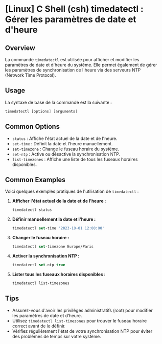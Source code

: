 # [Linux] C Shell (csh) timedatectl : Gérer les paramètres de date et d'heure

## Overview
La commande `timedatectl` est utilisée pour afficher et modifier les paramètres de date et d'heure du système. Elle permet également de gérer les paramètres de synchronisation de l'heure via des serveurs NTP (Network Time Protocol).

## Usage
La syntaxe de base de la commande est la suivante :

```csh
timedatectl [options] [arguments]
```

## Common Options
- `status` : Affiche l'état actuel de la date et de l'heure.
- `set-time` : Définit la date et l'heure manuellement.
- `set-timezone` : Change le fuseau horaire du système.
- `set-ntp` : Active ou désactive la synchronisation NTP.
- `list-timezones` : Affiche une liste de tous les fuseaux horaires disponibles.

## Common Examples
Voici quelques exemples pratiques de l'utilisation de `timedatectl` :

1. **Afficher l'état actuel de la date et de l'heure :**
   ```csh
   timedatectl status
   ```

2. **Définir manuellement la date et l'heure :**
   ```csh
   timedatectl set-time '2023-10-01 12:00:00'
   ```

3. **Changer le fuseau horaire :**
   ```csh
   timedatectl set-timezone Europe/Paris
   ```

4. **Activer la synchronisation NTP :**
   ```csh
   timedatectl set-ntp true
   ```

5. **Lister tous les fuseaux horaires disponibles :**
   ```csh
   timedatectl list-timezones
   ```

## Tips
- Assurez-vous d'avoir les privilèges administratifs (root) pour modifier les paramètres de date et d'heure.
- Utilisez `timedatectl list-timezones` pour trouver le fuseau horaire correct avant de le définir.
- Vérifiez régulièrement l'état de votre synchronisation NTP pour éviter des problèmes de temps sur votre système.